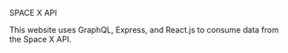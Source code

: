 SPACE X API

This website uses GraphQL, Express, and React.js to consume data from the Space X API.

